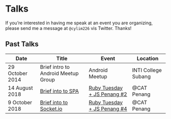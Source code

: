 # Talks
If you’re interested in having me speak at an event you are organizing, please send me a message at `@cylim226` vis Twitter. Thanks!

## Past Talks
| Date        | Title | Event | Location |
| ----------- | ----- | ----- | -------- |
| 29 October 2014 | Brief intro to Android Meetup Group | Android Meetup  | INTI College Subang |
| 14 August 2018  | [Brief into to SPA][1] | [Ruby Tuesday + JS Penang #2][3]  | @CAT Penang |
| 9 October 2018  | [Brief into to Socket.io][2] | [Ruby Tuesday + JS Penang #4][3]  | @CAT Penang |

[1]: https://www.meetup.com/ruby-malaysia/events/sxwgbqyxlbsb/
[2]: https://www.meetup.com/ruby-malaysia/events/sxwgbqyxnbmb/
[3]: https://www.meetup.com/ruby-malaysia/
